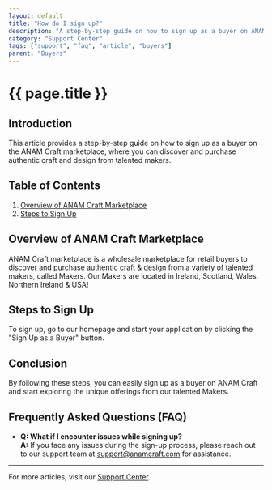 ```yaml
---
layout: default
title: "How do I sign up?"
description: "A step-by-step guide on how to sign up as a buyer on ANAM Craft marketplace."
category: "Support Center"
tags: ["support", "faq", "article", "buyers"]
parent: "Buyers"
---
```


# {{ page.title }}

## Introduction

This article provides a step-by-step guide on how to sign up as a buyer on the ANAM Craft marketplace, where you can discover and purchase authentic craft and design from talented makers.

## Table of Contents
1. [Overview of ANAM Craft Marketplace](#overview-of-anam-craft-marketplace)
2. [Steps to Sign Up](#steps-to-sign-up)

## Overview of ANAM Craft Marketplace

ANAM Craft marketplace is a wholesale marketplace for retail buyers to discover and purchase authentic craft & design from a variety of talented makers, called Makers. Our Makers are located in Ireland, Scotland, Wales, Northern Ireland & USA!

## Steps to Sign Up

To sign up, go to our homepage and start your application by clicking the "Sign Up as a Buyer" button.

## Conclusion

By following these steps, you can easily sign up as a buyer on ANAM Craft and start exploring the unique offerings from our talented Makers.

## Frequently Asked Questions (FAQ)

- **Q: What if I encounter issues while signing up?**  
  **A:** If you face any issues during the sign-up process, please reach out to our support team at [support@anamcraft.com](mailto:support@anamcraft.com) for assistance.

---

For more articles, visit our [Support Center](https://support.anamcraft.com).